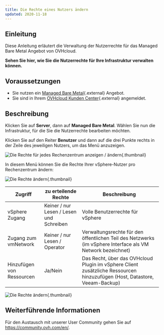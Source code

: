```yaml
---
title: Die Rechte eines Nutzers ändern
updated: 2020-11-18
---
```


## Einleitung

Diese Anleitung erläutert die Verwaltung der Nutzerrechte für das Managed Bare Metal Angebot von OVHcloud.

**Sehen Sie hier, wie Sie die Nutzerrechte für Ihre Infrastruktur verwalten können.**

## Voraussetzungen

* Sie nutzen ein [Managed Bare Metal](https://www.ovhcloud.com/de/managed-bare-metal/){.external} Angebot.
* Sie sind in Ihrem [OVHcloud Kunden Center](/links/manager){.external} angemeldet.

## Beschreibung

Klicken Sie auf **Server**, dann auf **Managed Bare Metal**. Wählen Sie nun die Infrastruktur, für die Sie die Nutzerrechte bearbeiten möchten.

Klicken Sie auf den Reiter **Benutzer** und dann auf die drei Punkte rechts in der Zeile des jeweiligen Nutzers, um das Menü anzuzeigen.

![Die Rechte für jedes Rechenzentrum anzeigen / ändern](images/user_rights_1.png){.thumbnail}

In diesem Menü können Sie die Rechte Ihrer vSphere-Nutzer pro Rechenzentrum ändern:

![Die Rechte ändern](images/user_rights_2.png){.thumbnail}

| Zugriff  | zu erteilende Rechte | Beschreibung |
|---|---|---|
| vSphere Zugang | Keiner / nur Lesen / Lesen und Schreiben | Volle Benutzerrechte für vSphere |
| Zugang zum vmNetwork | Keiner / nur Lesen / Operator | Verwaltungsrechte für den öffentlichen Teil des Netzwerks (im vSphere Interface als VM Network bezeichnet) |
| Hinzufügen von Ressourcen | Ja/Nein | Das Recht, über das OVHcloud Plugin im vSphere Client zusätzliche Ressourcen hinzuzufügen (Host, Datastore, Veeam-Backup) |

![Die Rechte ändern](images/user_rights_3.png){.thumbnail}

## Weiterführende Informationen

Für den Austausch mit unserer User Community gehen Sie auf <https://community.ovh.com/en/>.
